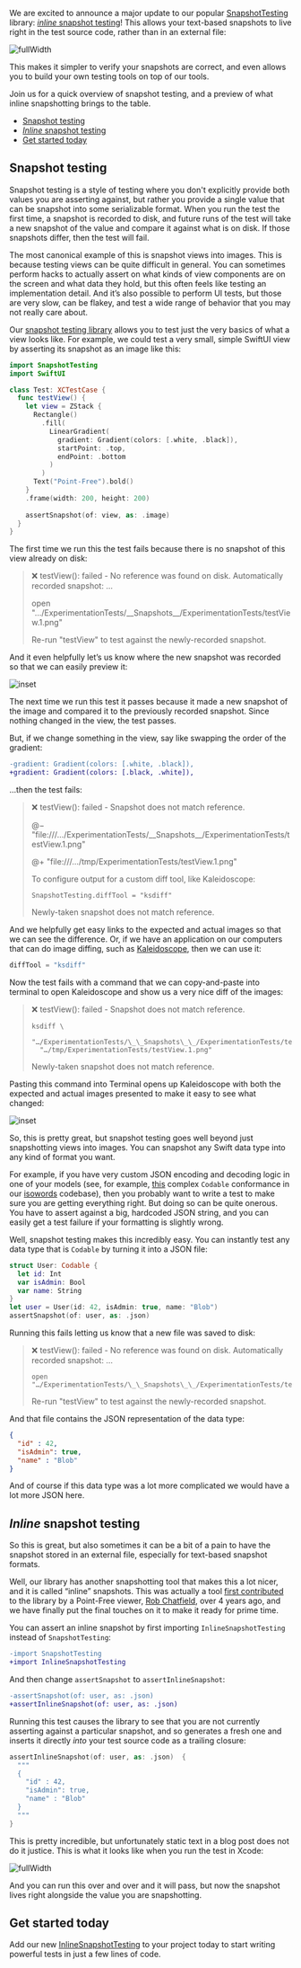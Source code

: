 We are excited to announce a major update to our popular [SnapshotTesting][gh-snapshot-testing]
library: [_inline_ snapshot testing][gh-inline-snapshot-testing]! This allows your text-based 
snapshots to live right in the test source code, rather than in an external file:

[gh-snapshot-testing]: http://github.com/pointfreeco/swift-snapshot-testing
[gh-inline-snapshot-testing]: http://github.com/pointfreeco/swift-inline-snapshot-testing
[gh-macro-testing]: http://github.com/pointfreeco/swift-macro-testing

![fullWidth](https://pointfreeco-blog.s3.amazonaws.com/posts/0113-inline-snapshot-testing/inline-snapshot.gif)

This makes it simpler to verify your snapshots are correct, and even allows you to build your own 
testing tools on top of our tools. 

<!--For example, our recently released-->
<!--[MacroTesting][gh-macro-testing] library uses inline snapshotting under the hood, but as a user of-->
<!--the library you would never know!-->

Join us for a quick overview of snapshot testing, and a preview of what inline snapshotting brings 
to the table.

* [Snapshot testing](#Snapshot-testing)
* [_Inline_ snapshot testing](#Inline-snapshot-testing)
* [Get started today](#Get-started-today)

<div id="Snapshot-testing"></div>

## Snapshot testing

Snapshot testing is a style of testing where you don't explicitly provide both values you are 
asserting against, but rather you provide a single value that can be snapshot into some serializable 
format. When you run the test the first time, a snapshot is recorded to disk, and future runs of 
the test will take a new snapshot of the value and compare it against what is on disk. If those 
snapshots differ, then the test will fail.

The most canonical example of this is snapshot views into images. This is because 
testing views can be quite difficult in general. You can sometimes perform hacks to actually assert 
on what kinds of view components are on the screen and what data they hold, but this often feels 
like testing an implementation detail. And it’s also possible to perform UI tests, but those are 
very slow, can be flakey, and test a wide range of behavior that you may not really care about.

Our [snapshot testing library][gh-snapshot-testing] allows you to test just the very basics of what 
a view looks like. For example, we could test a very small, simple SwiftUI view by asserting its 
snapshot as an image like this:

[gh-snapshot-testing]: http://github.com/pointfreeco/swift-snapshot-testing

```swift
import SnapshotTesting
import SwiftUI

class Test: XCTestCase {
  func testView() {
    let view = ZStack {
      Rectangle()
        .fill(
          LinearGradient(
            gradient: Gradient(colors: [.white, .black]),
            startPoint: .top,
            endPoint: .bottom
          )
        )
      Text("Point-Free").bold()
    }
    .frame(width: 200, height: 200)
    
    assertSnapshot(of: view, as: .image)
  }
}
```

The first time we run this the test fails because there is no snapshot of this view already on 
disk:

> ❌ testView(): failed - No reference was found on disk. Automatically recorded snapshot: …
> 
> open "…/ExperimentationTests/\_\_Snapshots\_\_/ExperimentationTests/testView.1.png"
> 
> Re-run "testView" to test against the newly-recorded snapshot.

And it even helpfully let’s us know where the new snapshot was recorded so that we can easily 
preview it:

![inset](https://pointfreeco-blog.s3.amazonaws.com/posts/0113-inline-snapshot-testing/recorded.png)

The next time we run this test it passes because it made a new snapshot of the image and compared 
it to the previously recorded snapshot. Since nothing changed in the view, the test passes.

But, if we change something in the view, say like swapping the order of the gradient:

```diff
-gradient: Gradient(colors: [.white, .black]),
+gradient: Gradient(colors: [.black, .white]),
```

…then the test fails:

> ❌ testView(): failed - Snapshot does not match reference.
> 
> @−
> "file:///…/ExperimentationTests/\_\_Snapshots\_\_/ExperimentationTests/testView.1.png"
>
> @+
> "file:///…/tmp/ExperimentationTests/testView.1.png"
> 
> To configure output for a custom diff tool, like Kaleidoscope:
> 
>     SnapshotTesting.diffTool = "ksdiff"
> 
> Newly-taken snapshot does not match reference.

And we helpfully get easy links to the expected and actual images so that we can see the difference. 
Or, if we have an application on our computers that can do image diffing, such as 
[Kaleidoscope][kaleidoscope], then we can use it:

```swift
diffTool = "ksdiff"
```

Now the test fails with a command that we can copy-and-paste into terminal to open Kaleidoscope and 
show us a very nice diff of the images:

> ❌ testView(): failed - Snapshot does not match reference.
> 
>     ksdiff \
>       "…/ExperimentationTests/\_\_Snapshots\_\_/ExperimentationTests/testView.1.png"
>       "…/tmp/ExperimentationTests/testView.1.png"
> 
> Newly-taken snapshot does not match reference.

Pasting this command into Terminal opens up Kaleidoscope with both the expected and actual images
presented to make it easy to see what changed:

[kaleidoscope]: http://kaleidoscope.app

![inset](https://pointfreeco-blog.s3.amazonaws.com/posts/0113-inline-snapshot-testing/diff.png)

So, this is pretty great, but snapshot testing goes well beyond just snapshotting views into images. 
You can snapshot any Swift data type into any kind of format you want.

For example, if you have very custom JSON encoding and decoding logic in one of your models (see, 
for example, [this][game-context-codable] complex `Codable` conformance in our 
[isowords][isowords-gh] codebase), then you probably want to write a test to make sure you are 
getting everything right. But doing so can be quite onerous. You have to assert against a big, 
hardcoded JSON string, and you can easily get a test failure if your formatting is slightly wrong.

[isowords-gh]: https://github.com/pointfreeco/isowords
[game-context-codable]: https://github.com/pointfreeco/isowords/blob/4628db568226de01a69d7c9954d807aa372165f0/Sources/ClientModels/GameContext.swift#L22-L73

Well, snapshot testing makes this incredibly easy. You can instantly test any data type that is 
`Codable` by turning it into a JSON file:

```swift
struct User: Codable {
  let id: Int
  var isAdmin: Bool
  var name: String
}
let user = User(id: 42, isAdmin: true, name: "Blob")
assertSnapshot(of: user, as: .json)
```

Running this fails letting us know that a new file was saved to disk:

> ❌ testView(): failed - No reference was found on disk. Automatically recorded snapshot: …
> 
>     open "…/ExperimentationTests/\_\_Snapshots\_\_/ExperimentationTests/testView.1.json"
> 
> Re-run "testView" to test against the newly-recorded snapshot.

And that file contains the JSON representation of the data type:

```json
{
  "id" : 42,
  "isAdmin": true,
  "name" : "Blob"
}
```

And of course if this data type was a lot more complicated we would have a lot more JSON here.

<div id="Inline-snapshot-testing"></div>

## _Inline_ snapshot testing

So this is great, but also sometimes it can be a bit of a pain to have the snapshot stored in an 
external file, especially for text-based snapshot formats.

Well, our library has another snapshotting tool that makes this a lot nicer, and it is called 
“inline” snapshots. This was actually a tool [first contributed][inline-snapshot-pr] to the library 
by a Point-Free viewer, [Rob Chatfield][rob-chatfield-twitter], over 4 years ago, and we have 
finally put the final touches on it to make it ready for prime time.

[inline-snapshot-pr]: https://github.com/pointfreeco/swift-snapshot-testing/pull/199
[rob-chatfield-twitter]: https://twitter.com/rjchatfield

You can assert an inline snapshot by first importing `InlineSnapshotTesting` instead of 
`SnapshotTesting`:

```diff
-import SnapshotTesting
+import InlineSnapshotTesting
```

And then change `assertSnapshot` to `assertInlineSnapshot`:

```diff
-assertSnapshot(of: user, as: .json)
+assertInlineSnapshot(of: user, as: .json)
```

Running this test causes the library to see that you are not currently asserting against a 
particular snapshot, and so generates a fresh one and inserts it directly _into_ your test source
code as a trailing closure:

```swift
assertInlineSnapshot(of: user, as: .json)  {
  """
  {
    "id" : 42,
    "isAdmin": true,
    "name" : "Blob"
  }
  """
}
```

This is pretty incredible, but unfortunately static text in a blog post does not do it justice.
This is what it looks like when you run the test in Xcode:

![fullWidth](https://pointfreeco-blog.s3.amazonaws.com/posts/0113-inline-snapshot-testing/inline-snapshot.gif)

And you can run this over and over and it will pass, but now the snapshot lives right alongside the 
value you are snapshotting.

<!--Even better, the `assertInlineSnapshot` testing tool is fully customizable so that you can build-->
<!--your own testing helpers on top of it without your users even knowing they are using snapshot-->
<!--testing. Our recently released [MacroTesting][macro-testing-blog] library does just that. Users-->
<!--of our library can test their macros by simply invoking `assertMacro` with a fragment of Swift-->
<!--source code using the macro:-->
<!---->
<!--```swift-->
<!--func testStringify() {-->
<!--  assertMacro {-->
<!--    """-->
<!--    let (result, code) = #stringify(a + b)-->
<!--    """ -->
<!--  }-->
<!--}-->
<!--```-->
<!---->
<!--And upon first run of the test it will automatically generate and insert the expanded macro Swift-->
<!--code directly into the test file: -->
<!---->
<!--```swift-->
<!--func testStringify() {-->
<!--  assertMacro {-->
<!--    """-->
<!--    let (result, code) = #stringify(a + b)-->
<!--    """ -->
<!--  } matches: { -->
<!--    """-->
<!--    let (result, code) = (a + b, "a + b")-->
<!--    """-->
<!--  }-->
<!--}-->
<!--```-->
<!---->
<!--This allows one to easily test their macros and see when their expanded macro code changes, and-->
<!--they never even have to know that under the hood our snapshot testing library is powering it.-->

[macro-testing-gh]: http://github.com/pointfreeco/swift-macro-testing
[macro-testing-blog]: /blog/posts/113-a-new-tool-for-testing-macros-in-swift

<div id="Get-started-today"></div>

## Get started today

Add our new [InlineSnapshotTesting][gh-inline-snapshot-testing] to your project today to start
writing powerful tests in just a few lines of code. 

<!--And if you are writing macros, be sure to -->
<!--check out our [MacroTesting][gh-macro-testing] library too, which allows you to easy test the-->
<!--expansion of your macros, as well as their diagnostics and fix-its. -->

[macro-versioning]: https://github.com/apple/swift-syntax/blob/56b057ba77c3417f2873906d22a7caf5540c6a78/Sources/SwiftSyntax/Documentation.docc/Macro%20Versioning.md
[swift-syntax-tags]: https://github.com/apple/swift-syntax/tags
[swift-syntax-concerns]: https://forums.swift.org/t/macro-adoption-concerns-around-swiftsyntax/66588
[gh-snapshot-testing]: http://github.com/pointfreeco/swift-snapshot-testing
[gh-inline-snapshot-testing]: http://github.com/pointfreeco/swift-inline-snapshot-testing
[gh-macro-testing]: http://github.com/pointfreeco/swift-macro-testing
[gh-swift-syntax]: http://github.com/apple/swift-syntax
